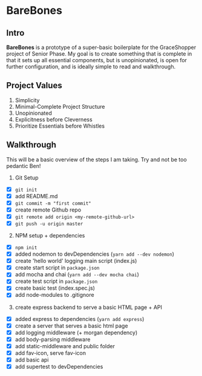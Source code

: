 # BareBones

## Intro

**BareBones** is a prototype of a super-basic boilerplate for the GraceShopper project of Senior Phase. My goal is to create something that is complete in that it sets up all essential components, but is unopinionated, is open for further configuration, and is ideally simple to read and walkthrough.

## Project Values

1. Simplicity
2. Minimal-Complete Project Structure
3. Unopinionated
4. Explicitness before Cleverness
5. Prioritize Essentials before Whistles

## Walkthrough

This will be a basic overview of the steps I am taking. Try and not be too pedantic Ben!

1. Git Setup
  - [x] `git init`
  - [x] add README.md
  - [x] `git commit -m "first commit"`
  - [x] create remote Github repo
  - [x] `git remote add origin <my-remote-github-url>`
  - [x] `git push -u origin master`

2. NPM setup + dependencies
  - [x] `npm init`
  - [x] added nodemon to devDependencies (`yarn add --dev nodemon`)
  - [x] create 'hello world' logging main script (index.js)
  - [x] create start script in `package.json`
  - [x] add mocha and chai (`yarn add --dev mocha chai`)
  - [x] create test script in `package.json`
  - [x] create basic test (index.spec.js)
  - [x] add node-modules to .gitignore

3. create express backend to serve a basic HTML page + API
  - [x] added express to dependencies (`yarn add express`)
  - [x] create a server that serves a basic html page
  - [x] add logging middleware (+ morgan dependency)
  - [x] add body-parsing middleware
  - [x] add static-middleware and public folder
  - [x] add fav-icon, serve fav-icon
  - [x] add basic api
  - [x] add supertest to devDependencies